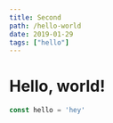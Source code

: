 ```yaml
---
title: Second
path: /hello-world
date: 2019-01-29
tags: ["hello"]
---
```

# Hello, world!

```javascript
const hello = 'hey'
```